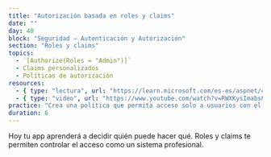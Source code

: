 ```yaml
---
title: "Autorización basada en roles y claims"
date: ""
day: 40
block: "Seguridad – Autenticación y Autorización"
section: "Roles y claims"
topics:
  - `[Authorize(Roles = "Admin")]`
  - Claims personalizados
  - Políticas de autorización
resources:
  - { type: "lectura", url: "https://learn.microsoft.com/es-es/aspnet/core/security/authorization/roles" }
  - { type: "video", url: "https://www.youtube.com/watch?v=RWXKysImabs&t=989s" }
practice: "Crea una política que permita acceso solo a usuarios con el claim `CanEdit = true`."
duration: 6
---
```


Hoy tu app aprenderá a decidir quién puede hacer qué. Roles y claims te permiten controlar el acceso como un sistema profesional.